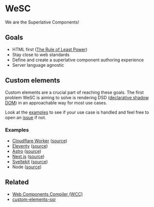 # WeSC

We are the Superlative Components!


## Goals

- HTML first ([The Rule of Least Power](https://www.w3.org/2001/tag/doc/leastPower.html))
- Stay close to web standards
- Define and create a superlative component authoring experience
- Server language agnostic


## Custom elements

Custom elements are a crucial part of reaching these goals. 
The first problem WeSC is aiming to solve is rendering DSD 
([declarative shadow DOM](https://developer.chrome.com/en/articles/declarative-shadow-dom/))
in an approachable way for most use cases.

Look at the [examples](./examples) to see if your use case is handled and
feel free to open an [issue](https://github.com/luwes/wesc/issues/new) if not.


### Examples

- [Cloudflare Worker](https://wesc.luwes.workers.dev/?url=https%3A%2F%2Fmedia-chrome.mux.dev%2Fexamples%2Fvanilla%2Fadvanced.html) ([source](./examples/cloudflare-worker))
- [Eleventy](https://wesc-eleventy.netlify.app/) ([source](./examples/eleventy))
- [Astro](https://wesc-astro-luwes.vercel.app/) ([source](./examples/astro))
- [Next.js](https://wesc-nextjs.vercel.app/) ([source](./examples/nextjs))
- [Sveltekit](https://wesc-coe.pages.dev/) ([source](./examples/sveltekit))
- Node ([source](./examples/node))


## Related

- [Web Components Compiler (WCC)](https://github.com/ProjectEvergreen/wcc)
- [custom-elements-ssr](https://github.com/thepassle/custom-elements-ssr/)
